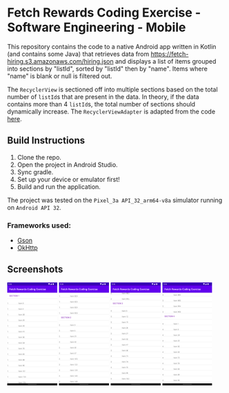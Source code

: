 # Fetch Rewards Coding Exercise - Software Engineering - Mobile

This repository contains the code to a native Android app written in Kotlin (and contains some Java) that retrieves data from https://fetch-hiring.s3.amazonaws.com/hiring.json and displays a list of items grouped into sections by "listId", sorted by "listId" then by "name". Items where "name" is blank or null is filtered out.

The `RecyclerView` is sectioned off into multiple sections based on the total number of `listId`s that are present in the data. In theory, if the data contains more than 4 `listId`s, the total number of sections should dynamically increase. The `RecyclerViewAdapter` is adapted from the code [here](https://gist.github.com/gabrielemariotti/4c189fb1124df4556058).

## Build Instructions

1. Clone the repo.
2. Open the project in Android Studio. 
3. Sync gradle.
4. Set up your device or emulator first!
5. Build and run the application.

The project was tested on the `Pixel_3a API_32_arm64-v8a` simulator running on `Android API 32`.

### Frameworks used:

- [Gson](https://github.com/google/gson)
- [OkHttp](https://square.github.io/okhttp/)

## Screenshots
<div>
  <img src="/screenshots/ss1.png" alt="Section 1" width="23%"/>
  <img src="/screenshots/ss2.png" alt="Section 2" width="23%"/>
  <img src="/screenshots/ss3.png" alt="Section 3" width="23%"/>
  <img src="/screenshots/ss4.png" alt="Section 4" width="23%"/>
</div>

